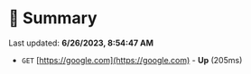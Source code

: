 # 📖 Summary
Last updated: **6/26/2023, 8:54:47 AM**

- `GET` [https://google.com](https://google.com) - **Up** (205ms)
